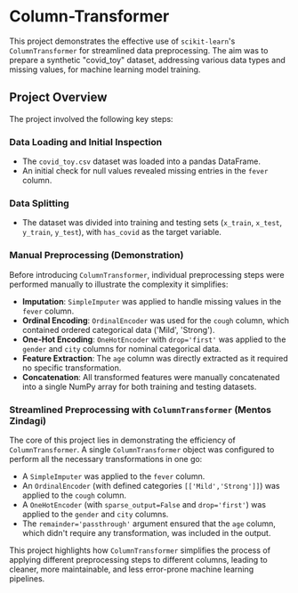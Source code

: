 # Column-Transformer

This project demonstrates the effective use of `scikit-learn`'s `ColumnTransformer` for streamlined data preprocessing. The aim was to prepare a synthetic "covid_toy" dataset, addressing various data types and missing values, for machine learning model training.

## Project Overview

The project involved the following key steps:

### Data Loading and Initial Inspection
- The `covid_toy.csv` dataset was loaded into a pandas DataFrame.
- An initial check for null values revealed missing entries in the `fever` column.

### Data Splitting
- The dataset was divided into training and testing sets (`x_train`, `x_test`, `y_train`, `y_test`), with `has_covid` as the target variable.

### Manual Preprocessing (Demonstration)
Before introducing `ColumnTransformer`, individual preprocessing steps were performed manually to illustrate the complexity it simplifies:
- **Imputation**: `SimpleImputer` was applied to handle missing values in the `fever` column.
- **Ordinal Encoding**: `OrdinalEncoder` was used for the `cough` column, which contained ordered categorical data ('Mild', 'Strong').
- **One-Hot Encoding**: `OneHotEncoder` with `drop='first'` was applied to the `gender` and `city` columns for nominal categorical data.
- **Feature Extraction**: The `age` column was directly extracted as it required no specific transformation.
- **Concatenation**: All transformed features were manually concatenated into a single NumPy array for both training and testing datasets.

### Streamlined Preprocessing with `ColumnTransformer` (Mentos Zindagi)
The core of this project lies in demonstrating the efficiency of `ColumnTransformer`. A single `ColumnTransformer` object was configured to perform all the necessary transformations in one go:
- A `SimpleImputer` was applied to the `fever` column.
- An `OrdinalEncoder` (with defined categories `[['Mild','Strong']]`) was applied to the `cough` column.
- A `OneHotEncoder` (with `sparse_output=False` and `drop='first'`) was applied to the `gender` and `city` columns.
- The `remainder='passthrough'` argument ensured that the `age` column, which didn't require any transformation, was included in the output.

This project highlights how `ColumnTransformer` simplifies the process of applying different preprocessing steps to different columns, leading to cleaner, more maintainable, and less error-prone machine learning pipelines.
